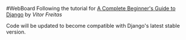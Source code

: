 #WebBoard
Following the tutorial for [A Complete Beginner's Guide to Django](https://simpleisbetterthancomplex.com/series/2017/09/04/a-complete-beginners-guide-to-django-part-1.html) by *Vitor Freitas*

Code will be updated to become compatible with Django's latest stable version.